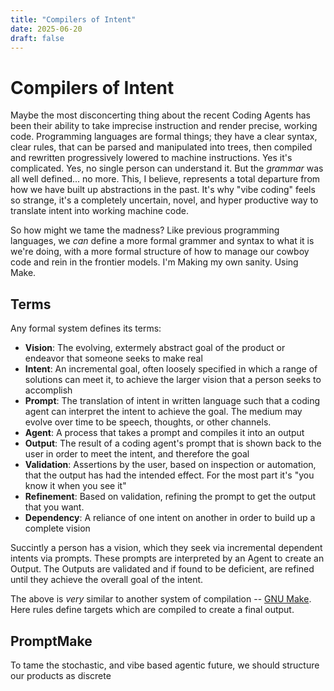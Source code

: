 ```yaml
---
title: "Compilers of Intent"
date: 2025-06-20
draft: false
---
```



# Compilers of Intent

Maybe the most disconcerting thing about the recent Coding Agents has been their ability to take imprecise instruction and render precise, working code. Programming languages are formal things; they have a clear syntax, clear rules, that can be parsed and manipulated into trees, then compiled and rewritten progressively lowered to machine instructions. Yes it's complicated. Yes, no single person can understand it. But the _grammar_ was all well defined... no more. This, I believe, represents a total departure from how we have built up abstractions in the past. It's why "vibe coding" feels so strange, it's a completely uncertain, novel, and hyper productive way to translate intent into working machine code. 

So how might we tame the madness? Like previous programming languages, we _can_ define a more formal grammer and syntax to what it is we're doing, with a more formal structure of how to manage our cowboy code and rein in the frontier models. I'm Making my own sanity. Using Make. 


## Terms

Any formal system defines its terms:
  
  
- **Vision**: The evolving, extermely abstract goal of the product or endeavor that someone seeks to make real
- **Intent**: An incremental goal, often loosely specified in which a range of solutions can meet it, to achieve the larger vision that a person seeks to accomplish
- **Prompt**: The translation of intent in written language such that a coding agent can interpret the intent to achieve the goal. The medium may evolve over time to be speech, thoughts, or other channels. 
- **Agent**: A process that takes a prompt and compiles it into an output
- **Output**: The result of a coding agent's prompt that is shown back to the user in order to meet the intent, and therefore the goal
- **Validation**: Assertions by the user, based on inspection or automation, that the output has had the intended effect. For the most part it's "you know it when you see it"
- **Refinement**: Based on validation, refining the prompt to get the output that you want. 
- **Dependency**: A reliance of one intent on another in order to build up a complete vision


Succintly a person has a vision, which they seek via incremental dependent intents via prompts. These prompts are interpreted by an Agent to create an Output. The Outputs are validated and if found to be deficient, are refined until they achieve the overall goal of the intent. 


The above is _very_ similar to another system of compilation -- [GNU Make](https://www.gnu.org/software/make/). Here rules define targets which are compiled to create a final output. 

## PromptMake 

To tame the stochastic, and vibe based agentic future, we should structure our products as discrete 
